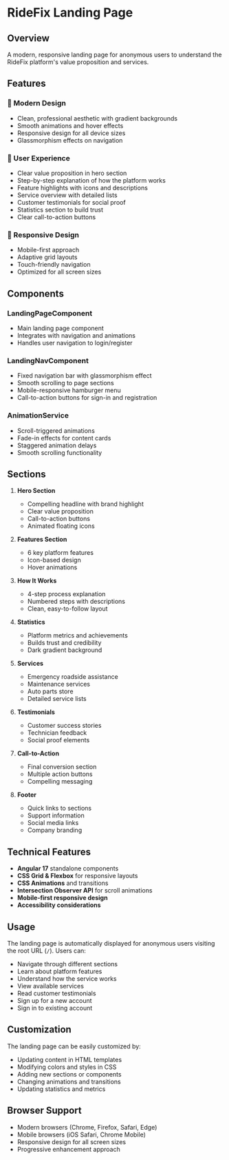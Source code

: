 # RideFix Landing Page

## Overview
A modern, responsive landing page for anonymous users to understand the RideFix platform's value proposition and services.

## Features

### 🎨 Modern Design
- Clean, professional aesthetic with gradient backgrounds
- Smooth animations and hover effects
- Responsive design for all device sizes
- Glassmorphism effects on navigation

### 🚀 User Experience
- Clear value proposition in hero section
- Step-by-step explanation of how the platform works
- Feature highlights with icons and descriptions
- Service overview with detailed lists
- Customer testimonials for social proof
- Statistics section to build trust
- Clear call-to-action buttons

### 📱 Responsive Design
- Mobile-first approach
- Adaptive grid layouts
- Touch-friendly navigation
- Optimized for all screen sizes

## Components

### LandingPageComponent
- Main landing page component
- Integrates with navigation and animations
- Handles user navigation to login/register

### LandingNavComponent
- Fixed navigation bar with glassmorphism effect
- Smooth scrolling to page sections
- Mobile-responsive hamburger menu
- Call-to-action buttons for sign-in and registration

### AnimationService
- Scroll-triggered animations
- Fade-in effects for content cards
- Staggered animation delays
- Smooth scrolling functionality

## Sections

1. **Hero Section**
   - Compelling headline with brand highlight
   - Clear value proposition
   - Call-to-action buttons
   - Animated floating icons

2. **Features Section**
   - 6 key platform features
   - Icon-based design
   - Hover animations

3. **How It Works**
   - 4-step process explanation
   - Numbered steps with descriptions
   - Clean, easy-to-follow layout

4. **Statistics**
   - Platform metrics and achievements
   - Builds trust and credibility
   - Dark gradient background

5. **Services**
   - Emergency roadside assistance
   - Maintenance services
   - Auto parts store
   - Detailed service lists

6. **Testimonials**
   - Customer success stories
   - Technician feedback
   - Social proof elements

7. **Call-to-Action**
   - Final conversion section
   - Multiple action buttons
   - Compelling messaging

8. **Footer**
   - Quick links to sections
   - Support information
   - Social media links
   - Company branding

## Technical Features

- **Angular 17** standalone components
- **CSS Grid & Flexbox** for responsive layouts
- **CSS Animations** and transitions
- **Intersection Observer API** for scroll animations
- **Mobile-first responsive design**
- **Accessibility considerations**

## Usage

The landing page is automatically displayed for anonymous users visiting the root URL (`/`). Users can:

- Navigate through different sections
- Learn about platform features
- Understand how the service works
- View available services
- Read customer testimonials
- Sign up for a new account
- Sign in to existing account

## Customization

The landing page can be easily customized by:

- Updating content in HTML templates
- Modifying colors and styles in CSS
- Adding new sections or components
- Changing animations and transitions
- Updating statistics and metrics

## Browser Support

- Modern browsers (Chrome, Firefox, Safari, Edge)
- Mobile browsers (iOS Safari, Chrome Mobile)
- Responsive design for all screen sizes
- Progressive enhancement approach


